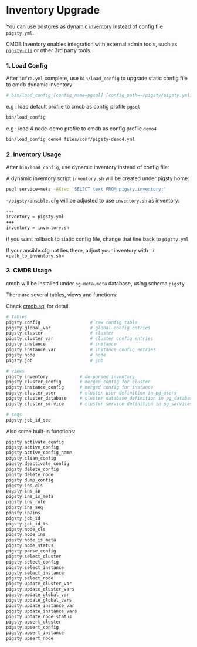 # Inventory Upgrade

You can use postgres as [dynamic inventory](https://docs.ansible.com/ansible/latest/user_guide/intro_dynamic_inventory.html) instead of config file `pigsty.yml`.

CMDB Inventory enables integration with external admin tools, such as [`pigsty-cli`](https://github.com/Vonng/pigsty-cli) or other 3rd party tools.


### 1. Load Config

After `infra.yml` complete, use `bin/load_config` to upgrade static config file to cmdb dynamic inventory

```bash 
# bin/load_config [config_name=pgsql] [config_path=~/pigsty/pigsty.yml]
```

e.g : load default profile to cmdb as config profile `pgsql`
```bash
bin/load_config
```

e.g : load 4 node-demo profile to cmdb as config profile `demo4`
```bash
bin/load_config demo4 files/conf/pigsty-demo4.yml
```


### 2. Inventory Usage


After `bin/load_config`, use dynamic inventory instead of config file:
   
A dynamic inventory script `inventory.sh` will be created under pigsty home:
   
```bash
psql service=meta -AXtwc 'SELECT text FROM pigsty.inventory;'
```

`~/pigsty/ansible.cfg` will be adjusted to use `inventory.sh` as inventory: 

```bash
---
inventory = pigsty.yml
+++
inventory = inventory.sh
```

if you want rollback to static config file, change that line back to `pigsty.yml`

If your ansible.cfg not lies there, adjust your inventory with `-i <path_to_inventory.sh>`



### 3. CMDB Usage

cmdb will be installed under `pg-meta.meta` database, using schema `pigsty`

There are several tables, views and functions:

Check [cmdb.sql](https://github.com/Vonng/pigsty/blob/master/files/cmdb.sql) for detail.

```bash
# Tables
pigsty.config                   # raw config table
pigsty.global_var               # global config entries
pigsty.cluster                  # cluster
pigsty.cluster_var              # cluster config entries
pigsty.instance                 # instance
pigsty.instance_var             # instance config entries
pigsty.node                     # node
pigsty.job                      # job

# views
pigsty.inventory            # de-parsed inventory
pigsty.cluster_config       # merged config for cluster
pigsty.instance_config      # merged config for instance
pigsty.cluster_user         # cluster user definition in pg_users
pigsty.cluster_database     # cluster database definition in pg_databases
pigsty.cluster_service      # cluster service definition in pg_services & pg_services_extra

# seqs
pigsty.job_id_seq
```

Also some built-in functions:

```bash
pigsty.activate_config
pigsty.active_config
pigsty.active_config_name
pigsty.clean_config
pigsty.deactivate_config
pigsty.delete_config
pigsty.delete_node
pigsty.dump_config
pigsty.ins_cls
pigsty.ins_ip
pigsty.ins_is_meta
pigsty.ins_role
pigsty.ins_seq
pigsty.ip2ins
pigsty.job_id
pigsty.job_id_ts
pigsty.node_cls
pigsty.node_ins
pigsty.node_is_meta
pigsty.node_status
pigsty.parse_config
pigsty.select_cluster
pigsty.select_config
pigsty.select_instance
pigsty.select_instance
pigsty.select_node
pigsty.update_cluster_var
pigsty.update_cluster_vars
pigsty.update_global_var
pigsty.update_global_vars
pigsty.update_instance_var
pigsty.update_instance_vars
pigsty.update_node_status
pigsty.upsert_cluster
pigsty.upsert_config
pigsty.upsert_instance
pigsty.upsert_node
```